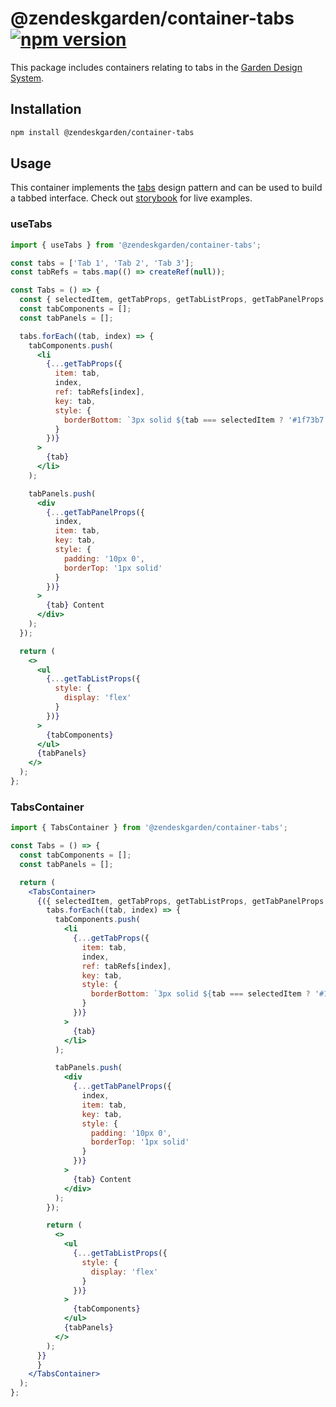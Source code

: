 # @zendeskgarden/container-tabs [![npm version][npm version badge]][npm version link]

[npm version badge]: https://flat.badgen.net/npm/v/@zendeskgarden/container-tabs
[npm version link]: https://www.npmjs.com/package/@zendeskgarden/container-tabs

This package includes containers relating to tabs in the
[Garden Design System](https://zendeskgarden.github.io/).

## Installation

```sh
npm install @zendeskgarden/container-tabs
```

## Usage

This container implements the [tabs](https://www.w3.org/TR/wai-aria-practices/#tabpanel) design
pattern and can be used to build a tabbed interface. Check out
[storybook](https://zendeskgarden.github.io/react-containers) for live examples.

### useTabs

```jsx
import { useTabs } from '@zendeskgarden/container-tabs';

const tabs = ['Tab 1', 'Tab 2', 'Tab 3'];
const tabRefs = tabs.map(() => createRef(null));

const Tabs = () => {
  const { selectedItem, getTabProps, getTabListProps, getTabPanelProps } = useTabs();
  const tabComponents = [];
  const tabPanels = [];

  tabs.forEach((tab, index) => {
    tabComponents.push(
      <li
        {...getTabProps({
          item: tab,
          index,
          ref: tabRefs[index],
          key: tab,
          style: {
            borderBottom: `3px solid ${tab === selectedItem ? '#1f73b7' : 'transparent'}`
          }
        })}
      >
        {tab}
      </li>
    );

    tabPanels.push(
      <div
        {...getTabPanelProps({
          index,
          item: tab,
          key: tab,
          style: {
            padding: '10px 0',
            borderTop: '1px solid'
          }
        })}
      >
        {tab} Content
      </div>
    );
  });

  return (
    <>
      <ul
        {...getTabListProps({
          style: {
            display: 'flex'
          }
        })}
      >
        {tabComponents}
      </ul>
      {tabPanels}
    </>
  );
};
```

### TabsContainer

```jsx
import { TabsContainer } from '@zendeskgarden/container-tabs';

const Tabs = () => {
  const tabComponents = [];
  const tabPanels = [];

  return (
    <TabsContainer>
      {({ selectedItem, getTabProps, getTabListProps, getTabPanelProps }) => {
        tabs.forEach((tab, index) => {
          tabComponents.push(
            <li
              {...getTabProps({
                item: tab,
                index,
                ref: tabRefs[index],
                key: tab,
                style: {
                  borderBottom: `3px solid ${tab === selectedItem ? '#1f73b7' : 'transparent'}`
                }
              })}
            >
              {tab}
            </li>
          );

          tabPanels.push(
            <div
              {...getTabPanelProps({
                index,
                item: tab,
                key: tab,
                style: {
                  padding: '10px 0',
                  borderTop: '1px solid'
                }
              })}
            >
              {tab} Content
            </div>
          );
        });

        return (
          <>
            <ul
              {...getTabListProps({
                style: {
                  display: 'flex'
                }
              })}
            >
              {tabComponents}
            </ul>
            {tabPanels}
          </>
        );
      }}
      }
    </TabsContainer>
  );
};
```
